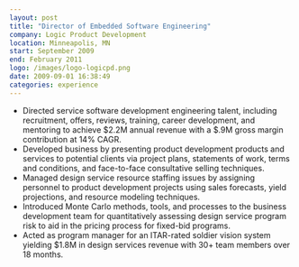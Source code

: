 ```yaml
---
layout: post
title: "Director of Embedded Software Engineering"
company: Logic Product Development
location: Minneapolis, MN
start: September 2009
end: February 2011
logo: /images/logo-logicpd.png
date: 2009-09-01 16:38:49
categories: experience
---
```


* Directed service software development engineering talent, including recruitment, offers, reviews, training, career development, and mentoring to achieve $2.2M annual revenue with a $.9M gross margin contribution at 14% CAGR.
* Developed business by presenting product development products and services to potential clients via project plans, statements of work, terms and conditions, and face-to-face consultative selling techniques.
* Managed design service resource staffing issues by assigning personnel to product development projects using sales forecasts, yield projections, and resource modeling techniques.
* Introduced Monte Carlo methods, tools, and processes to the business development team for quantitatively assessing design service program risk to aid in the pricing process for fixed-bid programs.
* Acted as program manager for an ITAR-rated soldier vision system yielding $1.8M in design services revenue with 30+ team members over 18 months.


